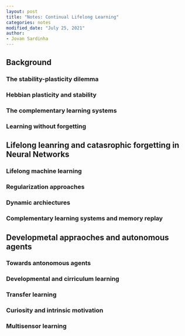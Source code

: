 ```yaml
---
layout: post
title: "Notes: Continual Lifelong Learning"
categories: notes
modified_date: "July 25, 2021"
author:
- Jovan Sardinha
---
```


## Background

### The stability-plasticity dilemma
### Hebbian plasticity and stability
### The complementary learning systems
### Learning without forgetting

## Lifelong leanring and catasrophic forgetting in Neural Networks

### Lifelong machine learning
### Regularization approaches
### Dynamic archiectures
### Complementary learning systems and memory replay

## Developmetal appraoches and autonomous agents
### Towards antonomous agents
### Developmental and cirriculum learning
### Transfer learning
### Curiosity and intrinsic motivation
### Multisensor learning
